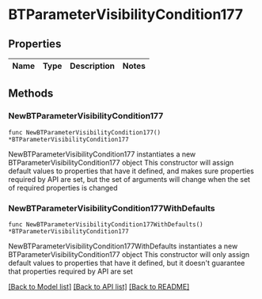 # BTParameterVisibilityCondition177

## Properties

Name | Type | Description | Notes
------------ | ------------- | ------------- | -------------

## Methods

### NewBTParameterVisibilityCondition177

`func NewBTParameterVisibilityCondition177() *BTParameterVisibilityCondition177`

NewBTParameterVisibilityCondition177 instantiates a new BTParameterVisibilityCondition177 object
This constructor will assign default values to properties that have it defined,
and makes sure properties required by API are set, but the set of arguments
will change when the set of required properties is changed

### NewBTParameterVisibilityCondition177WithDefaults

`func NewBTParameterVisibilityCondition177WithDefaults() *BTParameterVisibilityCondition177`

NewBTParameterVisibilityCondition177WithDefaults instantiates a new BTParameterVisibilityCondition177 object
This constructor will only assign default values to properties that have it defined,
but it doesn't guarantee that properties required by API are set


[[Back to Model list]](../README.md#documentation-for-models) [[Back to API list]](../README.md#documentation-for-api-endpoints) [[Back to README]](../README.md)


